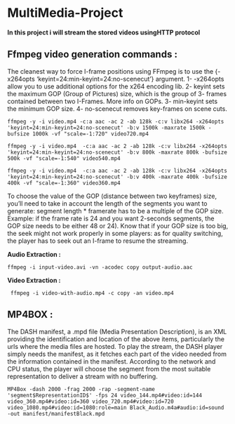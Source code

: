 # MultiMedia-Project
**In this project i will stream the stored videos usingHTTP protocol** 

Ffmpeg video generation commands :
------
The cleanest way to force I-frame positions using FFmpeg is to use the 
{-x264opts ‘keyint=24:min-keyint=24:no-scenecut’}  argument.
1- -x264opts allow you to use additional options for the x264 encoding lib.
2- keyint sets the maximum GOP (Group of Pictures) size, which is the group of 3- frames contained between two I-Frames. More info on GOPs.
3- min-keyint sets the minimum GOP size.
4- no-scenecut removes key-frames on scene cuts.

` ffmpeg -y -i video.mp4 -c:a aac -ac 2 -ab 128k -c:v libx264 -x264opts 'keyint=24:min-keyint=24:no-scenecut' -b:v 1500k -maxrate 1500k -bufsize 1000k -vf "scale=-1:720" video720.mp4 `
 
` ffmpeg -y -i video.mp4  -c:a aac -ac 2 -ab 128k -c:v libx264 -x264opts 'keyint=24:min-keyint=24:no-scenecut' -b:v 800k -maxrate 800k -bufsize 500k -vf "scale=-1:540" video540.mp4 `
 
 
` ffmpeg -y -i video.mp4  -c:a aac -ac 2 -ab 128k -c:v libx264 -x264opts 'keyint=24:min-keyint=24:no-scenecut' -b:v 400k -maxrate 400k -bufsize 400k -vf "scale=-1:360" video360.mp4 `

To choose the value of the GOP (distance between two keyframes) size, you’ll need to take in account the length of the segments you want to generate: segment length * framerate has to be a multiple of the GOP size.
Example: if the frame rate is 24 and you want 2-seconds segments, the GOP size needs to be either 48 or 24). Know that if your GOP size is too big, the seek might not work properly in some players: as for quality switching, the player has to seek out an I-frame to resume the streaming.

__Audio Extraction :__

` ffmpeg -i input-video.avi -vn -acodec copy output-audio.aac `

__Video Extraction :__

` ffmpeg -i video-with-audio.mp4 -c copy -an video.mp4` 

__MP4BOX :__
------
 
The DASH manifest, a .mpd file (Media Presentation Description), is an XML providing the identification and location of the above items, particularly the urls where the media files are hosted. To play the stream, the DASH player simply needs the manifest, as it fetches each part of the video needed from the information contained in the manifest. According to the network and CPU status, the player will choose the segment from the most suitable representation to deliver a stream with no buffering.

` MP4Box -dash 2000 -frag 2000 -rap -segment-name 'segment$RepresentationID$' -fps 24 video_144.mp4#video:id=144 video_360.mp4#video:id=360 video_720.mp4#video:id=720 video_1080.mp4#video:id=1080:role=main Black_Audio.m4a#audio:id=sound -out manifest/manifestBlack.mpd `

